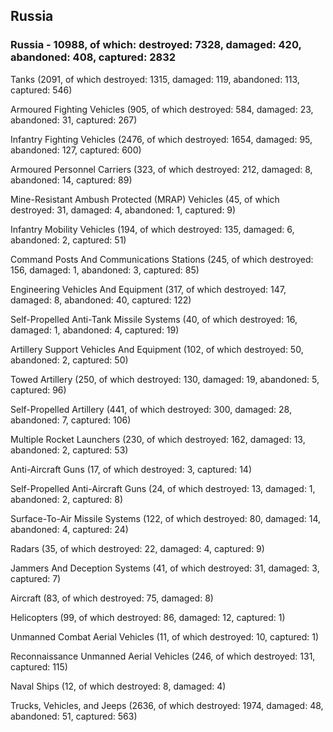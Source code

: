 
 
 ## Russia
 
 ### Russia - 10988, of which: destroyed: 7328, damaged: 420, abandoned: 408, captured: 2832

 

 

 Tanks (2091, of which destroyed: 1315, damaged: 119, abandoned: 113, captured: 546)

 Armoured Fighting Vehicles (905, of which destroyed: 584, damaged: 23, abandoned: 31, captured: 267)

 Infantry Fighting Vehicles (2476, of which destroyed: 1654, damaged: 95, abandoned: 127, captured: 600)

 Armoured Personnel Carriers (323, of which destroyed: 212, damaged: 8, abandoned: 14, captured: 89)

 Mine-Resistant Ambush Protected (MRAP) Vehicles (45, of which destroyed: 31, damaged: 4, abandoned: 1, captured: 9)

 Infantry Mobility Vehicles (194, of which destroyed: 135, damaged: 6, abandoned: 2, captured: 51)

 Command Posts And Communications Stations (245, of which destroyed: 156, damaged: 1, abandoned: 3, captured: 85)

 Engineering Vehicles And Equipment (317, of which destroyed: 147, damaged: 8, abandoned: 40, captured: 122)

 Self-Propelled Anti-Tank Missile Systems (40, of which destroyed: 16, damaged: 1, abandoned: 4, captured: 19)

 Artillery Support Vehicles And Equipment (102, of which destroyed: 50, abandoned: 2, captured: 50)

 Towed Artillery (250, of which destroyed: 130, damaged: 19, abandoned: 5, captured: 96)

 Self-Propelled Artillery (441, of which destroyed: 300, damaged: 28, abandoned: 7, captured: 106)

 Multiple Rocket Launchers (230, of which destroyed: 162, damaged: 13, abandoned: 2, captured: 53)

 Anti-Aircraft Guns (17, of which destroyed: 3, captured: 14)

 Self-Propelled Anti-Aircraft Guns (24, of which destroyed: 13, damaged: 1, abandoned: 2, captured: 8)

 Surface-To-Air Missile Systems (122, of which destroyed: 80, damaged: 14, abandoned: 4, captured: 24)

 Radars (35, of which destroyed: 22, damaged: 4, captured: 9)

 Jammers And Deception Systems (41, of which destroyed: 31, damaged: 3, captured: 7)

 Aircraft (83, of which destroyed: 75, damaged: 8)

 Helicopters (99, of which destroyed: 86, damaged: 12, captured: 1)

 Unmanned Combat Aerial Vehicles (11, of which destroyed: 10, captured: 1)

 Reconnaissance Unmanned Aerial Vehicles (246, of which destroyed: 131, captured: 115)

 Naval Ships (12, of which destroyed: 8, damaged: 4)

 Trucks, Vehicles, and Jeeps (2636, of which destroyed: 1974, damaged: 48, abandoned: 51, captured: 563)

